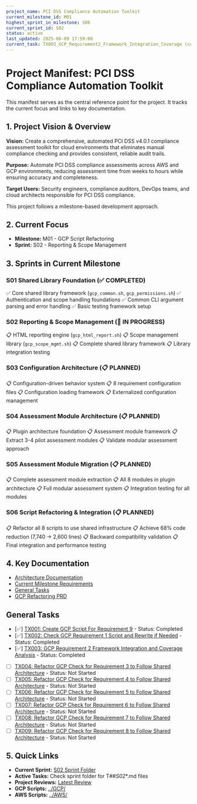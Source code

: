 ```yaml
---
project_name: PCI DSS Compliance Automation Toolkit
current_milestone_id: M01
highest_sprint_in_milestone: S06
current_sprint_id: S02
status: active
last_updated: 2025-06-09 17:59:00
current_task: TX003_GCP_Requirement2_Framework_Integration_Coverage (completed)
---
```


# Project Manifest: PCI DSS Compliance Automation Toolkit

This manifest serves as the central reference point for the project. It tracks the current focus and links to key documentation.

## 1. Project Vision & Overview

**Vision:** Create a comprehensive, automated PCI DSS v4.0.1 compliance assessment toolkit for cloud environments that eliminates manual compliance checking and provides consistent, reliable audit trails.

**Purpose:** Automate PCI DSS compliance assessments across AWS and GCP environments, reducing assessment time from weeks to hours while ensuring accuracy and completeness.

**Target Users:** Security engineers, compliance auditors, DevOps teams, and cloud architects responsible for PCI DSS compliance.

This project follows a milestone-based development approach.

## 2. Current Focus

- **Milestone:** M01 - GCP Script Refactoring
- **Sprint:** S02 - Reporting & Scope Management

## 3. Sprints in Current Milestone

### S01 Shared Library Foundation (✅ COMPLETED)

✅ Core shared library framework (`gcp_common.sh`, `gcp_permissions.sh`)
✅ Authentication and scope handling foundations
✅ Common CLI argument parsing and error handling
✅ Basic testing framework setup

### S02 Reporting & Scope Management (🚧 IN PROGRESS)

📋 HTML reporting engine (`gcp_html_report.sh`)
📋 Scope management library (`gcp_scope_mgmt.sh`)
📋 Complete shared library framework
📋 Library integration testing

### S03 Configuration Architecture (📋 PLANNED)

📋 Configuration-driven behavior system
📋 8 requirement configuration files
📋 Configuration loading framework
📋 Externalized configuration management

### S04 Assessment Module Architecture (📋 PLANNED)

📋 Plugin architecture foundation
📋 Assessment module framework
📋 Extract 3-4 pilot assessment modules
📋 Validate modular assessment approach

### S05 Assessment Module Migration (📋 PLANNED)

📋 Complete assessment module extraction
📋 All 8 modules in plugin architecture
📋 Full modular assessment system
📋 Integration testing for all modules

### S06 Script Refactoring & Integration (📋 PLANNED)

📋 Refactor all 8 scripts to use shared infrastructure
📋 Achieve 68% code reduction (7,740 → 2,600 lines)
📋 Backward compatibility validation
📋 Final integration and performance testing

## 4. Key Documentation

- [Architecture Documentation](./01_PROJECT_DOCS/ARCHITECTURE.md)
- [Current Milestone Requirements](./02_REQUIREMENTS/M01_GCP_SCRIPT_REFACTORING/)
- [General Tasks](./04_GENERAL_TASKS/)
- [GCP Refactoring PRD](../GCP/GCP_PCI_DSS_Framework_Refactoring_PRD.md)

## General Tasks

- [✅] [TX001: Create GCP Script For Requirement 9](04_GENERAL_TASKS/TX001_Create_GCP_Script_For_Requirement_9.md) - Status: Completed
- [✅] [TX002: Check GCP Requirement 1 Script and Rewrite if Needed](04_GENERAL_TASKS/TX002_Check_GCP_Requirement1_Script.md) - Status: Completed
- [✅] [TX003: GCP Requirement 2 Framework Integration and Coverage Analysis](04_GENERAL_TASKS/TX003_GCP_Requirement2_Framework_Integration_Coverage_COMPLETED.md) - Status: Completed
- [ ] [TX004: Refactor GCP Check for Requirement 3 to Follow Shared Architecture](04_GENERAL_TASKS/TX004_Refactor_GCP_Requirement3_Shared_Architecture.md) - Status: Not Started
- [ ] [TX005: Refactor GCP Check for Requirement 4 to Follow Shared Architecture](04_GENERAL_TASKS/TX005_Refactor_GCP_Requirement4_Shared_Architecture.md) - Status: Not Started
- [ ] [TX006: Refactor GCP Check for Requirement 5 to Follow Shared Architecture](04_GENERAL_TASKS/TX006_Refactor_GCP_Requirement5_Shared_Architecture.md) - Status: Not Started
- [ ] [TX007: Refactor GCP Check for Requirement 6 to Follow Shared Architecture](04_GENERAL_TASKS/TX007_Refactor_GCP_Requirement6_Shared_Architecture.md) - Status: Not Started
- [ ] [TX008: Refactor GCP Check for Requirement 7 to Follow Shared Architecture](04_GENERAL_TASKS/TX008_Refactor_GCP_Requirement7_Shared_Architecture.md) - Status: Not Started
- [ ] [TX009: Refactor GCP Check for Requirement 8 to Follow Shared Architecture](04_GENERAL_TASKS/TX009_Refactor_GCP_Requirement8_Shared_Architecture.md) - Status: Not Started

## 5. Quick Links

- **Current Sprint:** [S02 Sprint Folder](./03_SPRINTS/S02_M01_REPORTING_SCOPE_MGMT/)
- **Active Tasks:** Check sprint folder for T##_S02_*.md files
- **Project Reviews:** [Latest Review](./10_STATE_OF_PROJECT/)
- **GCP Scripts:** [../GCP/](../GCP/)
- **AWS Scripts:** [../AWS/](../AWS/)
